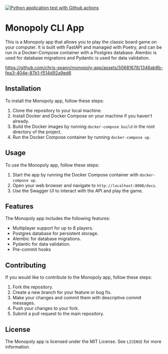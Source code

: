 [![Python application test with Github actions](https://github.com/chris-spann/monopoly-app/actions/workflows/devops.yml/badge.svg)](https://github.com/chris-spann/monopoly-app/actions/workflows/devops.yml)
# Monopoly CLI App


This is a Monopoly app that allows you to play the classic board game on your computer. It is built with FastAPI and managed with Poetry, and can be run in a Docker-Compose container with a Postgres database. Alembic is used for database migrations and Pydantic is used for data validation.




https://github.com/chris-spann/monopoly-app/assets/50681678/1346ab8b-fea3-404e-87b1-f514d92a9ed6





## Installation

To install the Monopoly app, follow these steps:

1. Clone the repository to your local machine.
2. Install Docker and Docker Compose on your machine if you haven't already.
3. Build the Docker images by running `docker-compose build` in the root directory of the project.
4. Run the Docker Compose container by running `docker-compose up`.

## Usage

To use the Monopoly app, follow these steps:

1. Start the app by running the Docker Compose container with `docker-compose up`.
2. Open your web browser and navigate to `http://localhost:8000/docs`.
3. Use the Swagger UI to interact with the API and play the game.

## Features

The Monopoly app includes the following features:

- Multiplayer support for up to 8 players.
- Postgres database for persistent storage.
- Alembic for database migrations.
- Pydantic for data validation.
- Pre-commit hooks

## Contributing

If you would like to contribute to the Monopoly app, follow these steps:

1. Fork the repository.
2. Create a new branch for your feature or bug fix.
3. Make your changes and commit them with descriptive commit messages.
4. Push your changes to your fork.
5. Submit a pull request to the main repository.

## License

The Monopoly app is licensed under the MIT License. See `LICENSE` for more information.
